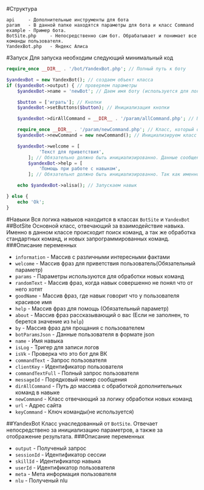 #Структура
```$xslt
api     - Дополнительные инструменты для бота 
param   - В данной папке находятся параметры для бота и класс Command
example - Пример бота.
BotSite.php     - Непосредственно сам бот. Обрабатывает и понимает все команды пользователя.
YandexBot.php   - Яндекс Алиса
```

#Запуск
Для запуска необходим следующий минимальный код
```php
require_once __DIR__ . '/bot/YandexBot.php'; // Полный путь к боту

$yandexBot = new YandexBot(); // создаем объект класса
if ($yandexBot->output) { // проверяем параметры
    $yandexBot->name = 'newBot'; // Даем имя боту (используется для логов)

    $button = ['играть']; // Кнопки
    $yandexBot->setButtons($button); // Инициализация кнопки

    $yandexBot->dirAllCommand = __DIR__ . '/param/allCommand.php'; // Путь к своим командам, которые должны обрабатываться

    require_once __DIR__ . '/param/newCommand.php'; // Класс, который обрабатывает новые команды
    $yandexBot->newCommand = new newCommand(); // Инициализируем класс

    $yandexBot->welcome = [
            'Текст для приветствия',
        ]; // Обязательно должно быть инициализированно. Данные сообщения получает пользователь при заходе в навык, а так же при приветствии пользователя.
        $yandexBot->help = [
            'Помощь при работе с навыком',
        ]; // Обязательнл должно быть инициализированно. Так как именно из этого текста пользователь понимает что делает навык. Так же необходимо чтобы пройти модерацию.

    echo $yandexBot->alisa(); // Запускаем навык

} else {
    echo 'Ok';
}
```


#Навыки
Вся логика навыков находится в классах `BotSite` и `YandexBot`
##BotSite
Основной класс, отвечающий за взаимодействие навыка. 
Именно в данном классе происходит поиск команд, а так же обработка стандартных команд, и новых запрограммированных команд.
###Описание переменных
- `information` - Массив с различными интересными фактами
- `welcome` - Массив фраз для приветствия пользователь(Обязательный параметр)
- `params` - Параметры используются для обработки новых команд
- `randomText` - Массив фраз, когда навык совершенно не понял что от него хотят
- `goodName` - Массив фраз, где навык говорит что у пользователя красивое имя
- `help` - Массив фраз для помощь (Обязательный параметр)
- `about` - Массив фраз рассказывающий о вас (Если не заполнен, то берется значение из `help`)
- `by` - Массив фраз для прощания с пользователем
- `botParamsJson` - Данные пользователя в формате json
- `name` - Имя навыка
- `isLog` - Тригер для записи логов
- `isVk` - Проверка что это бот для ВК
- `commandText` - Запрос пользователя
- `clientKey` - Идентификатор пользователя
- `commandTextFull` - Полный запрос пользователя
- `messageId` - Порядковый номер сообщения
- `dirAllCommand` - Путь до массива с обработкой дополнительных команд в навыке
- `newCommand` - Класс отвечающий за логику обработки новых команд
- `url` - Адрес сайта
- `keyCommand` - Ключ команды(не используется)

##YandexBot
Класс унаследованный от `BotSite`.
Отвечает непосредствено за инициализацию параметров, а также за отображение результата.
###Описание переменных

- `output` - Полученый запрос
- `sessionId` - Идентификатор сессии
- `skillId` - Идентификатор навыка
- `userId` - Идентификатор пользователя
- `meta` - Мета информация пользователя
- `nlu` - Полученый nlu